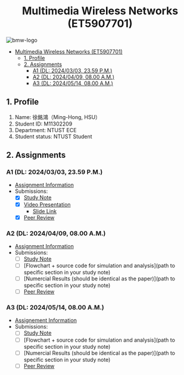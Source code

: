 # <center>Multimedia Wireless Networks (ET5907701)</center>

![bmw-logo](./assets/lab-logo.jpg)

- [Multimedia Wireless Networks (ET5907701)](#multimedia-wireless-networks-et5907701)
  - [1. Profile](#1-profile)
  - [2. Assignments](#2-assignments)
    - [A1 (DL: 2024/03/03, 23.59 P.M.)](#a1-dl-20240303-2359-pm)
    - [A2 (DL: 2024/04/09, 08.00 A.M.)](#a2-dl-20240409-0800-am)
    - [A3 (DL: 2024/05/14, 08.00 A.M.)](#a3-dl-20240514-0800-am)

## 1. Profile

1. Name: 徐銘鴻（Ming-Hong, HSU）
2. Student ID: M11302209
3. Department: NTUST ECE
4. Student status: NTUST Student

## 2. Assignments

### A1 (DL: 2024/03/03, 23.59 P.M.)

- [Assignment Information](https://github.com/bmw-ece-ntust/multimedia-wireless-network?tab=readme-ov-file#a1-deadline-35-0800-am)
- Submissions:
  - [x] [Study Note](./a1-M11302209-HSU-Ming-Hong.md)
  - [x] [Video Presentation](https://youtu.be/myXUy0x4jH8)
    - [Slide Link](https://gamma.app/docs/Key-Skills-for-Success-jbbwbow7dzh4amr) 
  - [x] [Peer Review](https://forms.gle/odfFSV2dWQgKTxMw5)

### A2 (DL: 2024/04/09, 08.00 A.M.)

- [Assignment Information](https://github.com/bmw-ece-ntust/multimedia-wireless-network?tab=readme-ov-file#a2-deadline-49-0800-am)
- Submissions:
  - [ ] [Study Note](./a2-M11302209-HSU-Ming-Hong.md)
  - [ ] [Flowchart + source code for simulation and analysis](path to specific section in your study note)
  - [ ] [Numercial Results (should be identical as the paper)](path to specific section in your study note)
  - [ ] [Peer Review](https://forms.gle/odfFSV2dWQgKTxMw5)

### A3 (DL: 2024/05/14, 08.00 A.M.)

- [Assignement Information](https://github.com/bmw-ece-ntust/multimedia-wireless-network?tab=readme-ov-file#a3-deadline-514-0800-am)
- Submissions:
  - [ ] [Study Note](./a3-M11302209-HSU-Ming-Hong.md)
  - [ ] [Flowchart + source code for simulation and analysis](path to specific section in your study note)
  - [ ] [Numercial Results (should be identical as the paper)](path to specific section in your study note)
  - [ ] [Peer Review](https://forms.gle/odfFSV2dWQgKTxMw5)
